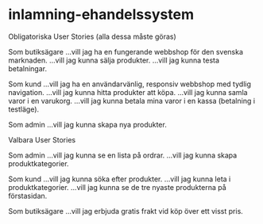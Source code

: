 # inlamning-ehandelssystem

Obligatoriska User Stories 
(alla dessa måste göras)

Som butiksägare
…vill jag ha en fungerande webbshop för den svenska marknaden.
…vill jag kunna sälja produkter.
…vill jag kunna testa betalningar.

Som kund
…vill jag ha en användarvänlig, responsiv webbshop med tydlig navigation.
…vill jag kunna hitta produkter att köpa.
…vill jag kunna samla varor i en varukorg.
…vill jag kunna betala mina varor i en kassa (betalning i testläge).

Som admin 
…vill jag kunna skapa nya produkter.

Valbara User Stories 

Som admin
…vill jag kunna se en lista på ordrar.
…vill jag kunna skapa produktkategorier.

Som kund 
…vill jag kunna söka efter produkter.
…vill jag kunna leta i produktkategorier.
…vill jag kunna se de tre nyaste produkterna på förstasidan.


Som butiksägare 
…vill jag erbjuda gratis frakt vid köp över ett visst pris.




